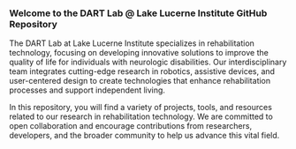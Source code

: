 ### Welcome to the DART Lab @ Lake Lucerne Institute GitHub Repository

The DART Lab at Lake Lucerne Institute specializes in rehabilitation technology, focusing on developing innovative solutions to improve the quality of life for individuals with neurologic disabilities. Our interdisciplinary team integrates cutting-edge research in robotics, assistive devices, and user-centered design to create technologies that enhance rehabilitation processes and support independent living.

In this repository, you will find a variety of projects, tools, and resources related to our research in rehabilitation technology. We are committed to open collaboration and encourage contributions from researchers, developers, and the broader community to help us advance this vital field.
